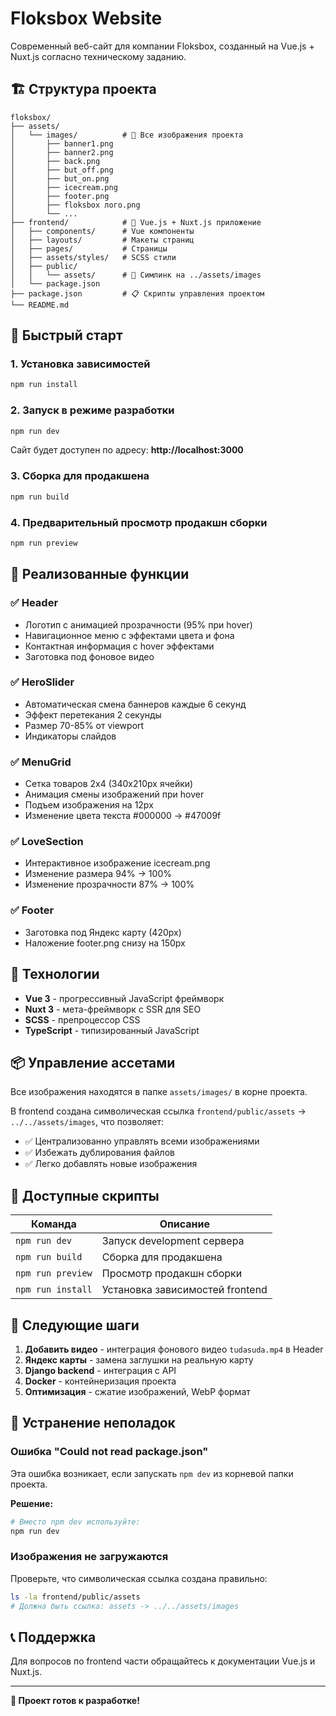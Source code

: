 # Floksbox Website

Современный веб-сайт для компании Floksbox, созданный на Vue.js + Nuxt.js согласно техническому заданию.

## 🏗️ Структура проекта

```
floksbox/
├── assets/
│   └── images/          # 📸 Все изображения проекта
│       ├── banner1.png
│       ├── banner2.png
│       ├── back.png
│       ├── but_off.png
│       ├── but_on.png
│       ├── icecream.png
│       ├── footer.png
│       ├── floksbox лого.png
│       └── ...
├── frontend/            # 🎨 Vue.js + Nuxt.js приложение
│   ├── components/      # Vue компоненты
│   ├── layouts/         # Макеты страниц
│   ├── pages/           # Страницы
│   ├── assets/styles/   # SCSS стили
│   ├── public/
│   │   └── assets/      # 🔗 Симлинк на ../assets/images
│   └── package.json
├── package.json         # 📋 Скрипты управления проектом
└── README.md
```

## 🚀 Быстрый старт

### 1. Установка зависимостей
```bash
npm run install
```

### 2. Запуск в режиме разработки
```bash
npm run dev
```

Сайт будет доступен по адресу: **http://localhost:3000**

### 3. Сборка для продакшена
```bash
npm run build
```

### 4. Предварительный просмотр продакшн сборки
```bash
npm run preview
```

## 🎯 Реализованные функции

### ✅ Header
- Логотип с анимацией прозрачности (95% при hover)
- Навигационное меню с эффектами цвета и фона
- Контактная информация с hover эффектами
- Заготовка под фоновое видео

### ✅ HeroSlider
- Автоматическая смена баннеров каждые 6 секунд
- Эффект перетекания 2 секунды
- Размер 70-85% от viewport
- Индикаторы слайдов

### ✅ MenuGrid
- Сетка товаров 2x4 (340x210px ячейки)
- Анимация смены изображений при hover
- Подъем изображения на 12px
- Изменение цвета текста #000000 → #47009f

### ✅ LoveSection
- Интерактивное изображение icecream.png
- Изменение размера 94% → 100%
- Изменение прозрачности 87% → 100%

### ✅ Footer
- Заготовка под Яндекс карту (420px)
- Наложение footer.png снизу на 150px

## 🎨 Технологии

- **Vue 3** - прогрессивный JavaScript фреймворк
- **Nuxt 3** - мета-фреймворк с SSR для SEO
- **SCSS** - препроцессор CSS
- **TypeScript** - типизированный JavaScript

## 📦 Управление ассетами

Все изображения находятся в папке `assets/images/` в корне проекта. 

В frontend создана символическая ссылка `frontend/public/assets` → `../../assets/images`, что позволяет:
- ✅ Централизованно управлять всеми изображениями
- ✅ Избежать дублирования файлов
- ✅ Легко добавлять новые изображения

## 🔧 Доступные скрипты

| Команда | Описание |
|---------|----------|
| `npm run dev` | Запуск development сервера |
| `npm run build` | Сборка для продакшена |
| `npm run preview` | Просмотр продакшн сборки |
| `npm run install` | Установка зависимостей frontend |

## 📝 Следующие шаги

1. **Добавить видео** - интеграция фонового видео `tudasuda.mp4` в Header
2. **Яндекс карты** - замена заглушки на реальную карту
3. **Django backend** - интеграция с API
4. **Docker** - контейнеризация проекта
5. **Оптимизация** - сжатие изображений, WebP формат

## 🐛 Устранение неполадок

### Ошибка "Could not read package.json"
Эта ошибка возникает, если запускать `npm dev` из корневой папки проекта.

**Решение:**
```bash
# Вместо npm dev используйте:
npm run dev
```

### Изображения не загружаются
Проверьте, что символическая ссылка создана правильно:
```bash
ls -la frontend/public/assets
# Должна быть ссылка: assets -> ../../assets/images
```

## 📞 Поддержка

Для вопросов по frontend части обращайтесь к документации Vue.js и Nuxt.js.

---

**🎉 Проект готов к разработке!** 